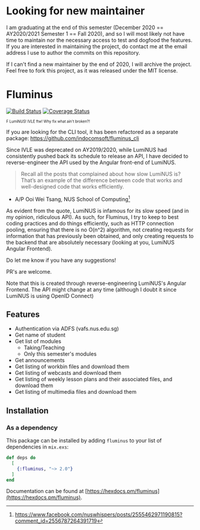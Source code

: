 # Looking for new maintainer
I am graduating at the end of this semester (December 2020 == AY2020/2021 Semester 1 == Fall 2020), and so I will most likely not have time to maintain nor the necessary access to test and dogfood the features.
If you are interested in maintaining the project, do contact me at the email address I use to author the commits on this repository.

If I can't find a new maintainer by the end of 2020, I will archive the project.
Feel free to fork this project, as it was released under the MIT license.

# Fluminus

[![Build Status](https://travis-ci.com/indocomsoft/fluminus.svg?branch=master)](https://travis-ci.com/indocomsoft/fluminus)
[![Coverage Status](https://coveralls.io/repos/github/indocomsoft/fluminus/badge.svg?branch=master)](https://coveralls.io/github/indocomsoft/fluminus?branch=master)

<sup><sub>F LumiNUS! IVLE ftw! Why fix what ain't broken?!</sub></sup>

If you are looking for the CLI tool, it has been refactored as a separate package: https://github.com/indocomsoft/fluminus_cli

Since IVLE was deprecated on AY2019/2020, while LumiNUS had consistently pushed back its schedule to release an API, I have decided to reverse-engineer the API used by the Angular front-end of LumiNUS.

> Recall all the posts that complained about how slow LumiNUS is? That’s an example of the difference between code that works and well-designed code that works efficiently.
- A/P Ooi Wei Tsang, NUS School of Computing[^1]

[^1]: https://www.facebook.com/nuswhispers/posts/2555462971190815?comment_id=2556787264391719

As evident from the quote, LumiNUS is infamous for its slow speed (and in my opinion, ridiculous API). As such, for Fluminus, I try to keep to best coding practices and do things efficiently, such as HTTP connection pooling, ensuring that there is no O(n^2) algorithm, not creating requests for information that has previously been obtained, and only creating requests to the backend that are absolutely necessary (looking at you, LumiNUS Angular Frontend).

Do let me know if you have any suggestions!

PR's are welcome.

Note that this is created through reverse-engineering LumiNUS's Angular Frontend. The API might change at any time (although I doubt it since LumiNUS is using OpenID Connect)

## Features
- Authentication via ADFS (vafs.nus.edu.sg)
- Get name of student
- Get list of modules
  - Taking/Teaching
  - Only this semester's modules
- Get announcements
- Get listing of workbin files and download them
- Get listing of webcasts and download them
- Get listing of weekly lesson plans and their associated files, and download them
- Get listing of multimedia files and download them

## Installation
### As a dependency

This package can be installed by adding `fluminus` to your list of
dependencies in `mix.exs`:

```elixir
def deps do
  [
    {:fluminus, "~> 2.0"}
  ]
end
```

Documentation can be found at [https://hexdocs.pm/fluminus](https://hexdocs.pm/fluminus).
